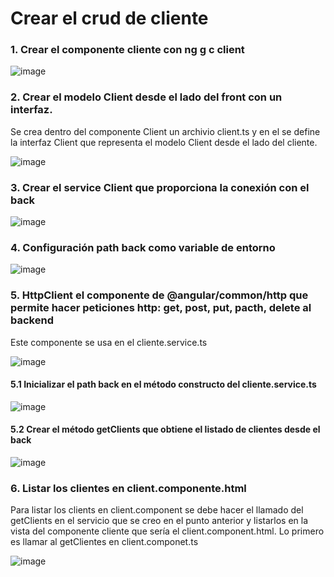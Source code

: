 # Crear el crud de cliente

### 1. Crear el componente cliente con ng g c client

![image](https://user-images.githubusercontent.com/31961588/201538124-aea040dd-f747-489b-88ab-a43ae4c90cfb.png)


### 2. Crear el modelo Client desde el lado del front con un interfaz. 

Se crea dentro del componente Client un archivio client.ts y en el se define la interfaz Client que representa el modelo Client desde el lado del cliente. 

![image](https://user-images.githubusercontent.com/31961588/201538290-3f8afca3-8b4c-452a-a10d-30c8b6f52659.png)

### 3. Crear el service Client  que proporciona la conexión con el back

![image](https://user-images.githubusercontent.com/31961588/201538618-6639bb67-1a1b-4790-81b1-8eba3bd48228.png)

### 4. Configuración path back como variable de entorno

![image](https://user-images.githubusercontent.com/31961588/201538691-3c7a97c3-bf02-41c7-8871-49e9bb5a43e1.png)

### 5. HttpClient el componente de @angular/common/http que permite hacer peticiones http: get, post, put, pacth, delete al backend

Este componente se usa en el cliente.service.ts

![image](https://user-images.githubusercontent.com/31961588/201538828-d8cf1284-4d24-454c-9e8b-a2a306eb3a76.png)

#### 5.1 Inicializar el path back en el método constructo del cliente.service.ts

![image](https://user-images.githubusercontent.com/31961588/201538991-23ef9e51-d890-470b-96fe-383a69d458b3.png)

#### 5.2 Crear el método getClients que obtiene el listado de clientes desde el back

![image](https://user-images.githubusercontent.com/31961588/201540520-1441ae71-7676-43f4-997a-8f73836deefc.png)

### 6. Listar los clientes en client.componente.html 

Para listar los clients en client.component se debe hacer el llamado del getClients en el servicio que se creo en el punto anterior y listarlos en la vista del componente cliente que sería el client.component.html. Lo primero es llamar al getClientes en client.componet.ts

![image](https://user-images.githubusercontent.com/31961588/201542894-8a1f4b8c-b41e-4f53-9ca2-a2c83daf77ff.png)




